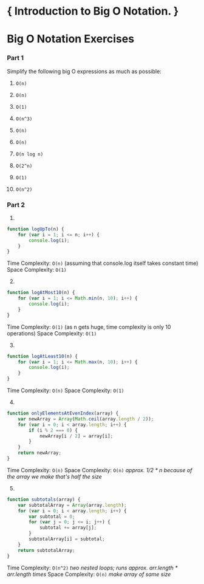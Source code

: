# { Introduction to Big O Notation. }

# Big O Notation Exercises

### Part 1

Simplify the following big O expressions as much as possible:

1. `O(n)`

2. `O(n)`

3. `O(1)`

4. `O(n^3)`

5. `O(n)`

6. `O(n)`

7. `O(n log n)`

8. `O(2^n)`

9. `O(1)`

10. `O(n^2)`

### Part 2

1.

```js
function logUpTo(n) {
    for (var i = 1; i <= n; i++) {
        console.log(i);
    }
}
```

Time Complexity: `O(n)` (assuming that console.log itself takes constant time)
Space Complexity: `O(1)`

2. 

```js
function logAtMost10(n) {
    for (var i = 1; i <= Math.min(n, 10); i++) {
        console.log(i);
    }
}
```

Time Complexity: `O(1)` (as n gets huge, time complexity is only 10 operations)
Space Complexity: `O(1)`

3. 

```js
function logAtLeast10(n) {
    for (var i = 1; i <= Math.max(n, 10); i++) {
        console.log(i);
    }
}
```

Time Complexity: `O(n)`
Space Complexity: `O(1)`

4.

```js
function onlyElementsAtEvenIndex(array) {
    var newArray = Array(Math.ceil(array.length / 2));
    for (var i = 0; i < array.length; i++) {
        if (i % 2 === 0) {
            newArray[i / 2] = array[i];
        }
    }
    return newArray;
}
```

Time Complexity: `O(n)` 
Space Complexity: `O(n)` _approx. 1/2 * n because of the array we make that's half the size_

5. 

```js
function subtotals(array) {
    var subtotalArray = Array(array.length);
    for (var i = 0; i < array.length; i++) {
        var subtotal = 0;
        for (var j = 0; j <= i; j++) {
            subtotal += array[j];
        }
        subtotalArray[i] = subtotal;
    }
    return subtotalArray;
}
```

Time Complexity: `O(n^2)` _two nested loops; runs approx. arr.length * arr.length times_
Space Complexity: `O(n)` _make array of same size_







